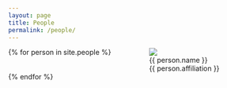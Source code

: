 ```yaml
---
layout: page
title: People
permalink: /people/
---
```

<style>
  .grid { display: grid; grid-template-columns: auto auto; }
</style>

<div class="grid">
  {% for person in site.people %}
  <div class="grid-item">
    <img src="{{ person.photo_url }}"><br>
    {{ person.name }}<br>
    {{ person.affiliation }}<br>
  </div>
  {% endfor %}
</div>
